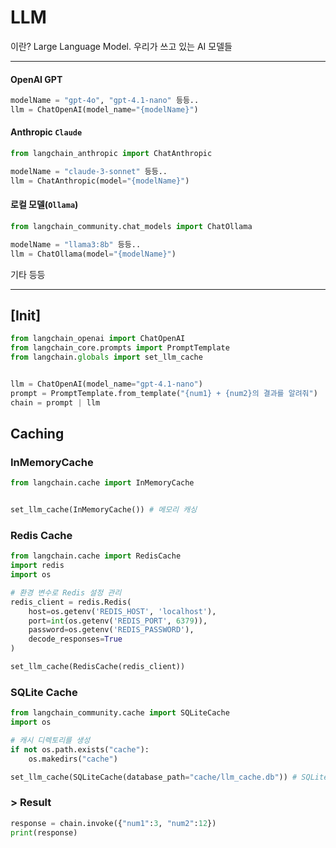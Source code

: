 # LLM
이란? Large Language Model. 우리가 쓰고 있는 AI 모델들

---

#### OpenAI GPT
```python
modelName = "gpt-4o", "gpt-4.1-nano" 등등..
llm = ChatOpenAI(model_name="{modelName}")
```
#### Anthropic `Claude`
```python
from langchain_anthropic import ChatAnthropic

modelName = "claude-3-sonnet" 등등..
llm = ChatAnthropic(model="{modelName}")
```
#### 로컬 모델(`Ollama`)
```python
from langchain_community.chat_models import ChatOllama

modelName = "llama3:8b" 등등..
llm = ChatOllama(model="{modelName}")
```

기타 등등

---

## [Init]
```python
from langchain_openai import ChatOpenAI
from langchain_core.prompts import PromptTemplate
from langchain.globals import set_llm_cache


llm = ChatOpenAI(model_name="gpt-4.1-nano")
prompt = PromptTemplate.from_template("{num1} + {num2}의 결과를 알려줘")
chain = prompt | llm
```

## Caching
### InMemoryCache
```python
from langchain.cache import InMemoryCache


set_llm_cache(InMemoryCache()) # 메모리 캐싱
```

### Redis Cache
```python
from langchain.cache import RedisCache
import redis
import os

# 환경 변수로 Redis 설정 관리
redis_client = redis.Redis(
    host=os.getenv('REDIS_HOST', 'localhost'),
    port=int(os.getenv('REDIS_PORT', 6379)),
    password=os.getenv('REDIS_PASSWORD'),
    decode_responses=True
)

set_llm_cache(RedisCache(redis_client))
```


### SQLite Cache
```python
from langchain_community.cache import SQLiteCache
import os

# 캐시 디렉토리를 생성
if not os.path.exists("cache"):
    os.makedirs("cache")

set_llm_cache(SQLiteCache(database_path="cache/llm_cache.db")) # SQLiteCache
```

### > Result
```python
response = chain.invoke({"num1":3, "num2":12})
print(response)
```